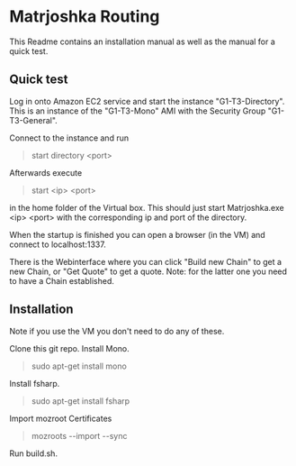 # Matrjoshka Routing

This Readme contains an installation manual as well as the manual for a quick test.

## Quick test

Log in onto Amazon EC2 service and start the instance "G1-T3-Directory". This is an instance of the "G1-T3-Mono" AMI with the Security Group "G1-T3-General".

Connect to the instance and run 
> start directory \<port\>


Afterwards execute 
> start \<ip\> \<port\>

in the home folder of the Virtual box. This should just start Matrjoshka.exe \<ip\> \<port\> with the corresponding ip and port of the directory.

When the startup is finished you can open a browser (in the VM) and connect to localhost:1337.

There is the Webinterface where you can click "Build new Chain" to get a new Chain, or "Get Quote" to get a quote. Note: for the latter one you need to have a Chain established.


## Installation

Note if you use the VM you don't need to do any of these.

Clone this git repo.
Install Mono.
> sudo apt-get install mono

Install fsharp.
> sudo apt-get install fsharp

Import mozroot Certificates

> mozroots --import --sync

Run build.sh.